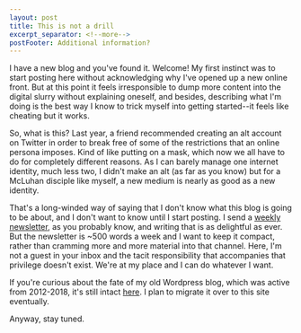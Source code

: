 ```yaml
---
layout: post
title: This is not a drill
excerpt_separator: <!--more-->
postFooter: Additional information?
---
```


I have a new blog and you've found it. Welcome! My first instinct was to start
posting here without acknowledging why I've opened up a new online front. But at this
point it feels irresponsible to dump more content into the digital slurry without
explaining oneself, and besides, describing what I'm doing is the best way I know
to trick myself into getting started--it feels like cheating but it works.

So, what is this? Last year, a friend recommended creating an alt account on Twitter
in order to break free of some of the restrictions that an online persona imposes.
Kind of like putting on a mask, which now we all have to do for completely different
reasons. As I can barely manage one internet identity, much less two, I didn't make
an alt (as far as you know) but for a McLuhan disciple like myself, a new medium is
nearly as good as a new identity.

That's a long-winded way of saying that I don't know what this blog is going to be
about, and I don't want to know until I start posting. I send a [weekly newsletter](https://kneelingbus.substack.com/), as you probably know, and writing that is as delightful
as ever. But the newsletter is ~500 words a week and I want to keep it compact,
rather than cramming more and more material into that channel. Here, I'm not a guest
in your inbox and the tacit responsibility that accompanies that privilege doesn't
exist. We're at my place and I can do whatever I want.

If you're curious about the fate of my old Wordpress blog, which was active from
2012-2018, it's still intact [here](https://www.kneelingbus.net). I plan to migrate
it over to this site eventually.

Anyway, stay tuned.
